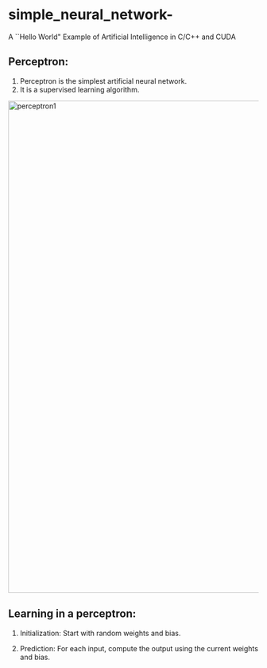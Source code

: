 # simple_neural_network-
A ``Hello World" Example of Artificial Intelligence in C/C++ and CUDA

## Perceptron: 
1. Perceptron is the simplest artificial neural network.
2. It is a supervised learning algorithm.

<img width="988" alt="perceptron1" src="https://github.com/user-attachments/assets/ec26deb6-abd0-48ee-a61c-9a5d7e53c2e5" />

## Learning in a perceptron:
  
1. Initialization: Start with random weights and bias.

2. Prediction: For each input, compute the output using the current weights and bias.

